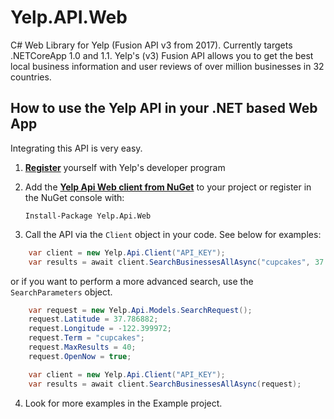 # Yelp.API.Web
C# Web Library for Yelp (Fusion API v3 from 2017).  Currently targets .NETCoreApp 1.0 and 1.1.  Yelp's (v3) Fusion API allows you to get the best local business information and user reviews of over million businesses in 32 countries.

## How to use the Yelp API in your .NET based Web App

Integrating this API is very easy.

1. **[Register](https://www.yelp.com/developers/v3/manage_app)** yourself with Yelp's developer program
2. Add the **[Yelp Api Web client from NuGet](https://www.nuget.org/packages/Yelp.Api.Web/)** to your project or register in the NuGet console with:

	`Install-Package Yelp.Api.Web`

3. Call the API via the `Client` object in your code. See below for examples:

```c#
    var client = new Yelp.Api.Client("API_KEY");
    var results = await client.SearchBusinessesAllAsync("cupcakes", 37.786882, -122.399972);
```

or if you want to perform a more advanced search, use the `SearchParameters` object.

```c#
    var request = new Yelp.Api.Models.SearchRequest();
    request.Latitude = 37.786882;
    request.Longitude = -122.399972;
    request.Term = "cupcakes";
    request.MaxResults = 40;
    request.OpenNow = true;

    var client = new Yelp.Api.Client("API_KEY");
    var results = await client.SearchBusinessesAllAsync(request);
```

4. Look for more examples in the Example project.

